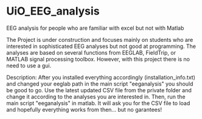 # UiO_EEG_analysis
EEG analysis for people who are familiar with excel but not with Matlab

The Project is under construction and focuses mainly on students who are interested in sophisticated EEG analyses but not good at programming. The analyses are based on several functions from EEGLAB, FieldTrip, or MATLAB signal processing toolbox. However, with this project there is no need to use a gui.

Description:
After you installed everything accordingly (installation_info.txt) and changed your eeglab path in the main script "eeganalysis" you should be good to go.
Use the latest updated CSV file from the private folder and change it according to the analyses you are interested in. Then, run the main script "eeganalysis" in matlab. It will ask you for the CSV file to load and hopefully everything works from then... but no garantees!
